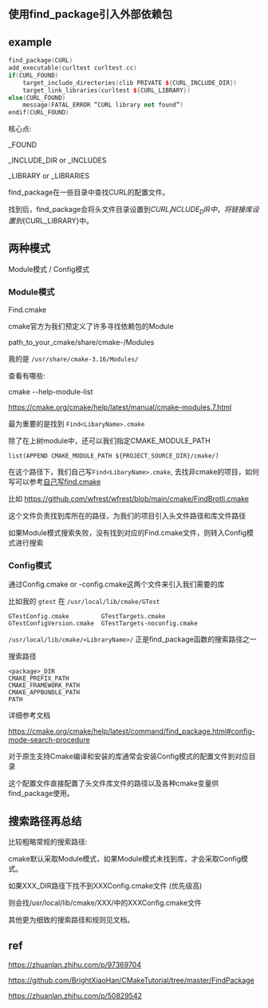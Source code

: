 ## 使用find_package引入外部依赖包

## example

```cpp
find_package(CURL)
add_executable(curltest curltest.cc)
if(CURL_FOUND)
    target_include_directories(clib PRIVATE ${CURL_INCLUDE_DIR})
    target_link_libraries(curltest ${CURL_LIBRARY})
else(CURL_FOUND)
    message(FATAL_ERROR ”CURL library not found”)
endif(CURL_FOUND)
```

核心点:

<LibaryName>_FOUND

<LibaryName>_INCLUDE_DIR or <LibaryName>_INCLUDES

<LibaryName>_LIBRARY or <LibaryName>_LIBRARIES

find_package在一些目录中查找CURL的配置文件。

找到后，find_package会将头文件目录设置到${CURL_INCLUDE_DIR}中，将链接库设置到${CURL_LIBRARY}中。

## 两种模式

Module模式 / Config模式

### Module模式

Find<LibraryName>.cmake

cmake官方为我们预定义了许多寻找依赖包的Module

path_to_your_cmake/share/cmake-<version>/Modules

我的是 `/usr/share/cmake-3.16/Modules/`

查看有哪些:

cmake --help-module-list

https://cmake.org/cmake/help/latest/manual/cmake-modules.7.html

最为重要的是找到 `Find<LibaryName>.cmake`

除了在上树module中，还可以我们指定CMAKE_MODULE_PATH

```
list(APPEND CMAKE_MODULE_PATH ${PROJECT_SOURCE_DIR}/cmake/)
```

在这个路径下，我们自己写`Find<LibaryName>.cmake`, 去找非cmake的项目，如何写可以参考[自己写find.cmake](./find_cmake.md)

比如 https://github.com/wfrest/wfrest/blob/main/cmake/FindBrotli.cmake

这个文件负责找到库所在的路径，为我们的项目引入头文件路径和库文件路径

如果Module模式搜索失败，没有找到对应的Find<LibraryName>.cmake文件，则转入Config模式进行搜索

### Config模式

通过<LibraryName>Config.cmake or <lower-case-package-name>-config.cmake这两个文件来引入我们需要的库

比如我的 `gtest` 在 `/usr/local/lib/cmake/GTest`

```
GTestConfig.cmake         GTestTargets.cmake
GTestConfigVersion.cmake  GTestTargets-noconfig.cmake
```

`/usr/local/lib/cmake/<LibraryName>/` 正是find_package函数的搜索路径之一

搜索路径

```
<package>_DIR
CMAKE_PREFIX_PATH
CMAKE_FRAMEWORK_PATH
CMAKE_APPBUNDLE_PATH
PATH
```

详细参考文档

https://cmake.org/cmake/help/latest/command/find_package.html#config-mode-search-procedure

对于原生支持Cmake编译和安装的库通常会安装Config模式的配置文件到对应目录

这个配置文件直接配置了头文件库文件的路径以及各种cmake变量供find_package使用。

## 搜索路径再总结

比较粗略常规的搜索路径:

cmake默认采取Module模式，如果Module模式未找到库，才会采取Config模式。

如果XXX_DIR路径下找不到XXXConfig.cmake文件 (优先级高)

则会找/usr/local/lib/cmake/XXX/中的XXXConfig.cmake文件

其他更为细致的搜索路径和规则见文档。

## ref

https://zhuanlan.zhihu.com/p/97369704

https://github.com/BrightXiaoHan/CMakeTutorial/tree/master/FindPackage

https://zhuanlan.zhihu.com/p/50829542